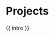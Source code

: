 <div class="projects-index">
  <h1 class="page-title">Projects</h1>
  <div class="projects-index__intro">{{ intro }}</div>
</div>

<script>
import content from '../../../site/_data/explore/get-started.yml'
import { markdown } from '../../.vuepress/util'
export default {
  data () {
    return {
      intro: content.intro
    }
  },

  computed: {
    projects () {
      return this.$site.pages
        .filter(x => x.path.startsWith('/getting-started'))
    }
  },
  methods: { markdown }
}
</script>

<style lang="scss">
@import '../../.vuepress/assets/stylesheets/variables.scss';

.projects-index {
  &__intro {
    @include text-subhead;
    margin-bottom: $space-medium;
  }

  &__featured {
    margin-bottom: $space-medium;
    border-bottom: 0.5px solid $color-gray-light;

    &__title { margin-bottom: $space-base; }
  }

  &__filters {
    margin-bottom: $space-medium;
  }

  &__grid {
    display: grid;
    grid-template-columns: repeat(4, 1fr);
    grid-gap: $space-medium;
  }
}
</style>
